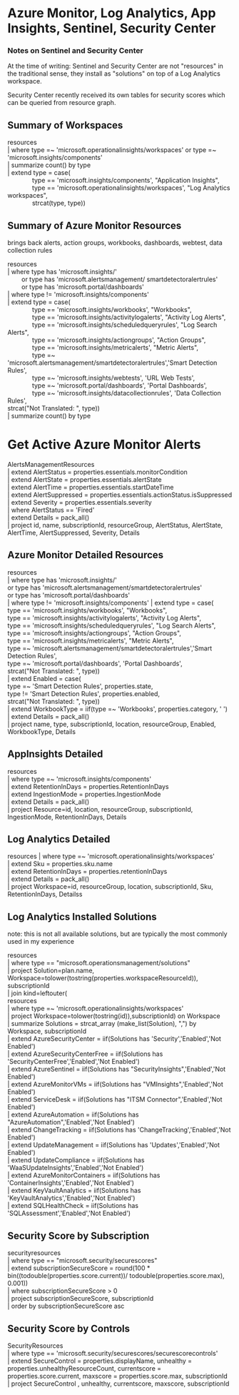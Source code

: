 # Azure Monitor, Log Analytics, App Insights, Sentinel, Security Center

### Notes on Sentinel and Security Center
At the time of writing: Sentinel and Security Center are not "resources" in the traditional sense, they install as "solutions" on top of a Log Analytics workspace. 

Security Center recently received its own tables for security scores which can be queried from resource graph.

## Summary of Workspaces

resources   
| where type =~ 'microsoft.operationalinsights/workspaces' or type =~ 'microsoft.insights/components'  
| summarize count() by type  
| extend type = case(  
&nbsp;&nbsp;&nbsp;&nbsp;&nbsp;&nbsp;&nbsp;&nbsp;&nbsp;&nbsp;&nbsp;&nbsp;&nbsp;&nbsp;type == 'microsoft.insights/components',   "Application Insights",  
&nbsp;&nbsp;&nbsp;&nbsp;&nbsp;&nbsp;&nbsp;&nbsp;&nbsp;&nbsp;&nbsp;&nbsp;&nbsp;&nbsp;type == 'microsoft.operationalinsights/workspaces', "Log Analytics workspaces",  
&nbsp;&nbsp;&nbsp;&nbsp;&nbsp;&nbsp;&nbsp;&nbsp;&nbsp;&nbsp;&nbsp;&nbsp;&nbsp;&nbsp;strcat(type, type))


## Summary of Azure Monitor Resources
brings back alerts, action groups, workbooks, dashboards, webtest, data collection rules

resources  
| where type has 'microsoft.insights/'  
&nbsp;&nbsp;&nbsp;&nbsp;&nbsp;&nbsp;&nbsp;&nbsp;or type has 'microsoft.alertsmanagement/  smartdetectoralertrules'  
&nbsp;&nbsp;&nbsp;&nbsp;&nbsp;&nbsp;&nbsp;&nbsp;or type has 'microsoft.portal/dashboards'  
| where type != 'microsoft.insights/components'  
| extend type = case(  
&nbsp;&nbsp;&nbsp;&nbsp;&nbsp;&nbsp;&nbsp;&nbsp;&nbsp;&nbsp;&nbsp;&nbsp;&nbsp;&nbsp;type == 'microsoft.insights/workbooks', "Workbooks",  
&nbsp;&nbsp;&nbsp;&nbsp;&nbsp;&nbsp;&nbsp;&nbsp;&nbsp;&nbsp;&nbsp;&nbsp;&nbsp;&nbsp;type == 'microsoft.insights/activitylogalerts', "Activity Log Alerts",  
&nbsp;&nbsp;&nbsp;&nbsp;&nbsp;&nbsp;&nbsp;&nbsp;&nbsp;&nbsp;&nbsp;&nbsp;&nbsp;&nbsp;type == 'microsoft.insights/scheduledqueryrules', "Log Search Alerts",  
&nbsp;&nbsp;&nbsp;&nbsp;&nbsp;&nbsp;&nbsp;&nbsp;&nbsp;&nbsp;&nbsp;&nbsp;&nbsp;&nbsp;type == 'microsoft.insights/actiongroups', "Action Groups",  
&nbsp;&nbsp;&nbsp;&nbsp;&nbsp;&nbsp;&nbsp;&nbsp;&nbsp;&nbsp;&nbsp;&nbsp;&nbsp;&nbsp;type == 'microsoft.insights/metricalerts', "Metric Alerts",  
&nbsp;&nbsp;&nbsp;&nbsp;&nbsp;&nbsp;&nbsp;&nbsp;&nbsp;&nbsp;&nbsp;&nbsp;&nbsp;&nbsp;type =~ 'microsoft.alertsmanagement/smartdetectoralertrules','Smart Detection Rules',  
&nbsp;&nbsp;&nbsp;&nbsp;&nbsp;&nbsp;&nbsp;&nbsp;&nbsp;&nbsp;&nbsp;&nbsp;&nbsp;&nbsp;type =~ 'microsoft.insights/webtests', 'URL Web Tests',  
&nbsp;&nbsp;&nbsp;&nbsp;&nbsp;&nbsp;&nbsp;&nbsp;&nbsp;&nbsp;&nbsp;&nbsp;&nbsp;&nbsp;type =~ 'microsoft.portal/dashboards', 'Portal Dashboards',  
&nbsp;&nbsp;&nbsp;&nbsp;&nbsp;&nbsp;&nbsp;&nbsp;&nbsp;&nbsp;&nbsp;&nbsp;&nbsp;&nbsp;type =~ 'microsoft.insights/datacollectionrules', 'Data Collection Rules',  
strcat("Not Translated: ", type))  
| summarize count() by type

# Get Active Azure Monitor Alerts

AlertsManagementResources  
| extend AlertStatus = properties.essentials.monitorCondition  
| extend AlertState = properties.essentials.alertState  
| extend AlertTime = properties.essentials.startDateTime  
| extend AlertSuppressed = properties.essentials.actionStatus.isSuppressed  
| extend Severity = properties.essentials.severity  
| where AlertStatus == 'Fired'  
| extend Details = pack_all()  
| project id, name, subscriptionId, resourceGroup, AlertStatus, AlertState, AlertTime, AlertSuppressed, Severity, Details


## Azure Monitor Detailed Resources

resources  
| where type has 'microsoft.insights/'  
     or type has 'microsoft.alertsmanagement/smartdetectoralertrules'  
    or type has 'microsoft.portal/dashboards'  
| where type != 'microsoft.insights/components'
| extend type = case(  
 	type == 'microsoft.insights/workbooks', "Workbooks",  
	type == 'microsoft.insights/activitylogalerts', "Activity Log Alerts",  
	type == 'microsoft.insights/scheduledqueryrules', "Log Search Alerts",  
	type == 'microsoft.insights/actiongroups', "Action Groups",  
	type == 'microsoft.insights/metricalerts', "Metric Alerts",  
	type =~ 'microsoft.alertsmanagement/smartdetectoralertrules','Smart Detection Rules',  
    type =~ 'microsoft.portal/dashboards',   'Portal Dashboards',  
	strcat("Not Translated: ", type))  
| extend Enabled = case(  
	type =~ 'Smart Detection Rules', properties.state,  
	type != 'Smart Detection Rules', properties.enabled,  
	strcat("Not Translated: ", type))  
| extend WorkbookType = iif(type =~ 'Workbooks', properties.category, ' ')  
| extend Details = pack_all()  
| project name, type, subscriptionId, location, resourceGroup, Enabled, WorkbookType, Details


## AppInsights Detailed
resources  
| where type =~ 'microsoft.insights/components'  
| extend RetentionInDays = properties.RetentionInDays  
| extend IngestionMode = properties.IngestionMode  
| extend Details = pack_all()  
| project Resource=id, location, resourceGroup, subscriptionId, IngestionMode, RetentionInDays, Details

## Log Analytics Detailed

resources
| where type =~ 'microsoft.operationalinsights/workspaces'  
| extend Sku = properties.sku.name  
| extend RetentionInDays = properties.retentionInDays  
| extend Details = pack_all()  
| project Workspace=id, resourceGroup, location, subscriptionId, Sku, RetentionInDays, Detailss

## Log Analytics Installed Solutions
note: this is not all available solutions, but are typically the most commonly used in my experience

resources  
| where type == "microsoft.operationsmanagement/solutions"  
| project Solution=plan.name, Workspace=tolower(tostring(properties.workspaceResourceId)), subscriptionId  
	| join kind=leftouter(  
		resources  
		| where type =~ 'microsoft.operationalinsights/workspaces'  
		| project Workspace=tolower(tostring(id)),subscriptionId) on Workspace  
| summarize Solutions = strcat_array  (make_list(Solution), ",") by Workspace, subscriptionId  
| extend AzureSecurityCenter = iif(Solutions has 'Security','Enabled','Not Enabled')  
| extend AzureSecurityCenterFree = iif(Solutions has 'SecurityCenterFree','Enabled','Not Enabled')  
| extend AzureSentinel = iif(Solutions has "SecurityInsights",'Enabled','Not Enabled')  
| extend AzureMonitorVMs = iif(Solutions has "VMInsights",'Enabled','Not Enabled')  
| extend ServiceDesk = iif(Solutions has "ITSM Connector",'Enabled','Not Enabled')  
| extend AzureAutomation = iif(Solutions has "AzureAutomation",'Enabled','Not Enabled')  
| extend ChangeTracking = iif(Solutions has 'ChangeTracking','Enabled','Not Enabled')  
| extend UpdateManagement = iif(Solutions has 'Updates','Enabled','Not Enabled')  
| extend UpdateCompliance = iif(Solutions has 'WaaSUpdateInsights','Enabled','Not Enabled')  
| extend AzureMonitorContainers = iif(Solutions has 'ContainerInsights','Enabled','Not Enabled')    
| extend KeyVaultAnalytics = iif(Solutions has 'KeyVaultAnalytics','Enabled','Not Enabled')  
| extend SQLHealthCheck = iif(Solutions has 'SQLAssessment','Enabled','Not Enabled')

## Security Score by Subscription

securityresources  
| where type == "microsoft.security/securescores"  
| extend subscriptionSecureScore = round(100 * bin((todouble(properties.score.current))/ todouble(properties.score.max), 0.001))  
| where subscriptionSecureScore > 0  
| project subscriptionSecureScore, subscriptionId  
| order by subscriptionSecureScore asc

## Security Score by Controls

SecurityResources   
| where type == 'microsoft.security/securescores/securescorecontrols'   
| extend SecureControl = properties.displayName, unhealthy = properties.unhealthyResourceCount, currentscore = properties.score.current, maxscore = properties.score.max, subscriptionId  
| project SecureControl , unhealthy, currentscore, maxscore, subscriptionId